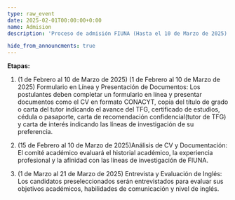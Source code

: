 ```yaml
---
type: raw_event
date: 2025-02-01T00:00:00+0:00
name: Admision
description: 'Proceso de admisión FIUNA (Hasta el 10 de Marzo de 2025)'

hide_from_announcments: true
---
```

**Etapas:**
1. (1 de Febrero al 10 de Marzo de 2025) (1 de Febrero al 10 de Marzo de 2025) Formulario en Línea y Presentación de Documentos: Los postulantes deben completar un formulario en línea y presentar documentos como el CV en formato CONACYT, copia del título de grado o carta del tutor indicando el avance del TFG, certificado de estudios, cédula o pasaporte, carta de recomendación confidencial(tutor de TFG) y carta de interés indicando las líneas de investigación de su preferencia.<br>

2. (15 de Febrero al 10 de Marzo de 2025)Análisis de CV y Documentación: El comité académico evaluará el historial académico, la experiencia profesional y la afinidad con las líneas de investigación de FIUNA.<br>

3. (1 de Marzo al 21 de Marzo de 2025) Entrevista y Evaluación de Inglés: Los candidatos preseleccionados serán entrevistados para evaluar sus objetivos académicos, habilidades de comunicación y nivel de inglés.


